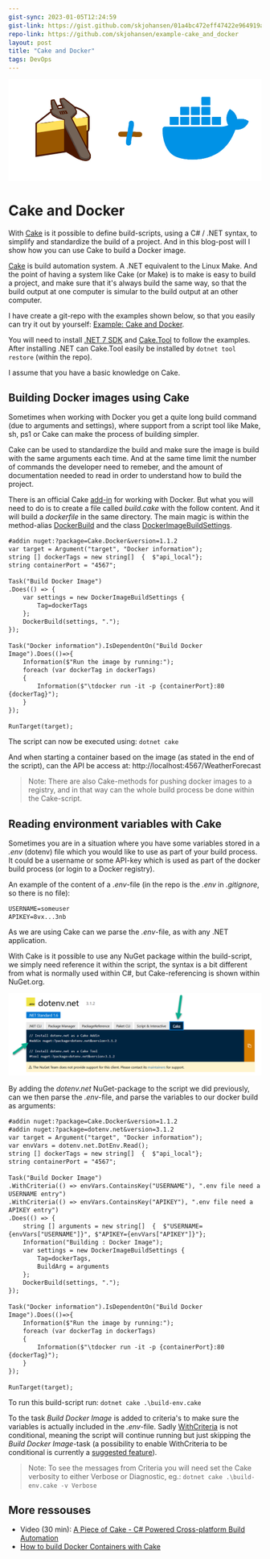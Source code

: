 ```yaml
---
gist-sync: 2023-01-05T12:24:59
gist-link: https://gist.github.com/skjohansen/01a4bc472eff47422e964919a3c3dbb2
repo-link: https://github.com/skjohansen/example-cake_and_docker
layout: post
title: "Cake and Docker"
tags: DevOps
---
```


![Banner with Cake and Docker](/img/posts/cd-banner-20230104.png)

# Cake and Docker


With [Cake](https://cakebuild.net/) is it possible to define build-scripts, using a C# / .NET syntax, to simplify and standardize the build of a project. And in this blog-post will I show how you can use Cake to build a Docker image.

[Cake](https://cakebuild.net/) is build automation system. A .NET equivalent to the Linux Make. And the point of having a system like Cake (or Make) is to make is easy to build a project, and make sure that it's always build the same way, so that the build output at one computer is simular to the build output at an other computer.

I have create a git-repo with the examples shown below, so that you easily can try it out by yourself: [Example: Cake and Docker](https://github.com/skjohansen/example-cake_and_docker).

You will need to install [.NET 7 SDK](https://dotnet.microsoft.com/en-us/download) and [Cake.Tool](https://www.nuget.org/packages/Cake.Tool) to follow the examples. After installing .NET can Cake.Tool easily be installed by `dotnet tool restore` (within the repo).

I assume that you have a basic knowledge on Cake.

## Building Docker images using Cake

Sometimes when working with Docker you get a quite long build command (due to arguments and settings), where support from a script tool like Make, sh, ps1 or Cake can make the process of building simpler.

Cake can be used to standardize the build and make sure the image is build with the same arguments each time. And at the same time limit the number of commands the developer need to remeber, and the amount of documentation needed to read in order to understand how to build the project.

There is an official Cake [add-in](https://cakebuild.net/docs/fundamentals/extensions/addins) for working with Docker. But what you will need to do is to create a file called *build.cake* with the follow content. And it will build a *dockerfile* in the same directory. The main magic is within the method-alias [DockerBuild](https://cakebuild.net/api/Cake.Docker/DockerAliases/F49509D6) and the class [DockerImageBuildSettings](https://cakebuild.net/api/Cake.Docker/DockerImageBuildSettings/).

```cake
#addin nuget:?package=Cake.Docker&version=1.1.2
var target = Argument("target", "Docker information");
string [] dockerTags = new string[]  {  $"api_local"};
string containerPort = "4567";

Task("Build Docker Image")
.Does(() => {
    var settings = new DockerImageBuildSettings { 
        Tag=dockerTags
    };
    DockerBuild(settings, ".");
});

Task("Docker information").IsDependentOn("Build Docker Image").Does(()=>{
    Information($"Run the image by running:");
    foreach (var dockerTag in dockerTags)
    {
        Information($"\tdocker run -it -p {containerPort}:80 {dockerTag}");
    }    
});

RunTarget(target);
```

The script can now be executed using: `dotnet cake`

And when starting a container based on the image (as stated in the end of the script), can the API be access at: http://localhost:4567/WeatherForecast

> Note: There are also Cake-methods for pushing docker images to a registry, and in that way can the whole build process be done within the Cake-script.

## Reading environment variables with Cake

Sometimes you are in a situation where you have some variables stored in a *.env* (dotenv) file which you would like to use as part of your build process. It could be a username or some API-key which is used as part of the docker build process (or login to a Docker registry).

An example of the content of a *.env*-file (in the repo is the *.env* in *.gitignore*, so there is no file):

```env
USERNAME=someuser
APIKEY=8vx...3nb
```

As we are using Cake can we parse the *.env*-file, as with any .NET application.

With Cake is it possible to use any NuGet package within the build-script, we simply need reference it within the script, the syntax is a bit different from what is normally used within C#, but Cake-referencing is shown within NuGet.org.

![dotenv.net at Nuget.org](/img/posts/image-20230104170415458.png)

By adding the *dotenv.net* NuGet-package to the script we did previously, can we then parse the *.env*-file, and parse the variables to our docker build as arguments:

```cake
#addin nuget:?package=Cake.Docker&version=1.1.2
#addin nuget:?package=dotenv.net&version=3.1.2
var target = Argument("target", "Docker information");
var envVars = dotenv.net.DotEnv.Read();
string [] dockerTags = new string[]  {  $"api_local"};
string containerPort = "4567";

Task("Build Docker Image")
.WithCriteria(() => envVars.ContainsKey("USERNAME"), ".env file need a USERNAME entry")
.WithCriteria(() => envVars.ContainsKey("APIKEY"), ".env file need a APIKEY entry")
.Does(() => {
    string [] arguments = new string[]  {  $"USERNAME={envVars["USERNAME"]}", $"APIKEY={envVars["APIKEY"]}"};
    Information("Building : Docker Image");
    var settings = new DockerImageBuildSettings { 
        Tag=dockerTags,
        BuildArg = arguments
    };
    DockerBuild(settings, ".");
});

Task("Docker information").IsDependentOn("Build Docker Image").Does(()=>{
    Information($"Run the image by running:");
    foreach (var dockerTag in dockerTags)
    {
        Information($"\tdocker run -it -p {containerPort}:80 {dockerTag}");
    }    
});

RunTarget(target);
```

To run this build-script run: `dotnet cake .\build-env.cake`

To the task *Build Docker Image* is added to criteria's to make sure the variables is actually included in the *.env*-file. Sadly [WithCriteria](https://cakebuild.net/docs/writing-builds/tasks/criteria) is not conditional, meaning the script will continue running but just skipping the *Build Docker Image*-task (a possibility to enable WithCriteria to be conditional is currently a [suggested feature](https://github.com/cake-build/cake/issues/514)). 

> Note: To see the messages from Criteria you will need set the Cake verbosity to either Verbose or Diagnostic, eg.:  `dotnet cake .\build-env.cake -v Verbose`

## More ressouses

* Video (30 min): [A Piece of Cake - C# Powered Cross-platform Build Automation](https://www.youtube.com/watch?v=o38glTSZsVg)
* [How to build Docker Containers with Cake](https://garywoodfine.com/how-to-build-docker-containers-with-cake/)
